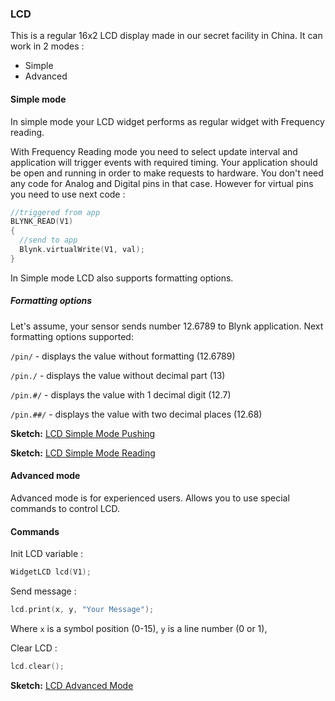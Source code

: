 
### LCD

This is a regular 16x2 LCD display made in our secret facility in China. It can work in 2 modes : 

- Simple
- Advanced

#### Simple mode

In simple mode your LCD widget performs as regular widget with Frequency reading.

With Frequency Reading mode you need to select update interval and application will trigger events with required timing. 
Your application should be open and running in order to make requests to hardware. You don't need any code for Analog and 
Digital pins in that case. However for virtual pins you need to use next code : 

```cpp
//triggered from app
BLYNK_READ(V1)
{
  //send to app
  Blynk.virtualWrite(V1, val);
}
```

In Simple mode LCD also supports formatting options.

##### Formatting options

Let's assume, your sensor sends number 12.6789 to Blynk application.
Next formatting options supported:

```/pin/``` - displays the value without formatting (12.6789)

```/pin./``` - displays the value without decimal part (13)

```/pin.#/``` - displays the value with 1 decimal digit (12.7)

```/pin.##/``` - displays the value with two decimal places (12.68)

**Sketch:** [LCD Simple Mode Pushing](https://github.com/blynkkk/blynk-library/blob/master/examples/Widgets/LCD/LCD_SimpleModePushing/LCD_SimpleModePushing.ino)

**Sketch:** [LCD Simple Mode Reading](https://github.com/blynkkk/blynk-library/blob/master/examples/Widgets/LCD/LCD_SimpleModeReading/LCD_SimpleModeReading.ino)

#### Advanced mode

Advanced mode is for experienced users. Allows you to use special commands to control LCD.

#### Commands

Init LCD variable : 

```cpp
WidgetLCD lcd(V1);
```

Send message : 

```cpp
lcd.print(x, y, "Your Message");
```
Where ```x``` is a symbol position (0-15), ```y``` is a line number (0 or 1), 

Clear LCD : 

```cpp
lcd.clear();
```

**Sketch:** [LCD Advanced Mode](https://github.com/blynkkk/blynk-library/blob/master/examples/Widgets/LCD/LCD_AdvancedMode/LCD_AdvancedMode.ino)